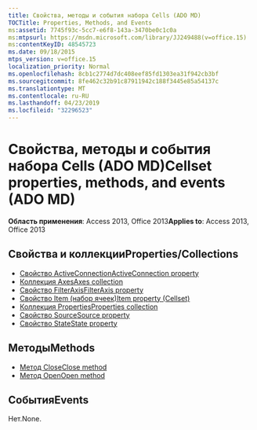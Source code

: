 ```yaml
---
title: Свойства, методы и события набора Cells (ADO MD)
TOCTitle: Properties, Methods, and Events
ms:assetid: 7745f93c-5cc7-e6f8-143a-3470be0c1c0a
ms:mtpsurl: https://msdn.microsoft.com/library/JJ249488(v=office.15)
ms:contentKeyID: 48545723
ms.date: 09/18/2015
mtps_version: v=office.15
localization_priority: Normal
ms.openlocfilehash: 8cb1c2774d7dc408eef85fd1303ea31f942cb3bf
ms.sourcegitcommit: 8fe462c32b91c87911942c188f3445e85a54137c
ms.translationtype: MT
ms.contentlocale: ru-RU
ms.lasthandoff: 04/23/2019
ms.locfileid: "32296523"
---
```

# <a name="cellset-properties-methods-and-events-ado-md"></a><span data-ttu-id="12cf7-102">Свойства, методы и события набора Cells (ADO MD)</span><span class="sxs-lookup"><span data-stu-id="12cf7-102">Cellset properties, methods, and events (ADO MD)</span></span>

<span data-ttu-id="12cf7-103">**Область применения**: Access 2013, Office 2013</span><span class="sxs-lookup"><span data-stu-id="12cf7-103">**Applies to**: Access 2013, Office 2013</span></span>

## <a name="propertiescollections"></a><span data-ttu-id="12cf7-104">Свойства и коллекции</span><span class="sxs-lookup"><span data-stu-id="12cf7-104">Properties/Collections</span></span>

- [<span data-ttu-id="12cf7-105">Свойство ActiveConnection</span><span class="sxs-lookup"><span data-stu-id="12cf7-105">ActiveConnection property</span></span>](activeconnection-property-ado-md.md)
- [<span data-ttu-id="12cf7-106">Коллекция Axes</span><span class="sxs-lookup"><span data-stu-id="12cf7-106">Axes collection</span></span>](axes-collection-ado-md.md)
- [<span data-ttu-id="12cf7-107">Свойство FilterAxis</span><span class="sxs-lookup"><span data-stu-id="12cf7-107">FilterAxis property</span></span>](filteraxis-property-ado-md.md)
- [<span data-ttu-id="12cf7-108">Свойство Item (набор ячеек)</span><span class="sxs-lookup"><span data-stu-id="12cf7-108">Item property (Cellset)</span></span>](item-property-ado-md-cellset.md)
- [<span data-ttu-id="12cf7-109">Коллекция Properties</span><span class="sxs-lookup"><span data-stu-id="12cf7-109">Properties collection</span></span>](properties-collection-ado.md)
- [<span data-ttu-id="12cf7-110">Свойство Source</span><span class="sxs-lookup"><span data-stu-id="12cf7-110">Source property</span></span>](source-property-ado-md.md)
- [<span data-ttu-id="12cf7-111">Свойство State</span><span class="sxs-lookup"><span data-stu-id="12cf7-111">State property</span></span>](state-property-ado-md.md)

## <a name="methods"></a><span data-ttu-id="12cf7-112">Методы</span><span class="sxs-lookup"><span data-stu-id="12cf7-112">Methods</span></span>

- [<span data-ttu-id="12cf7-113">Метод Close</span><span class="sxs-lookup"><span data-stu-id="12cf7-113">Close method</span></span>](close-method-ado-md.md)
- [<span data-ttu-id="12cf7-114">Метод Open</span><span class="sxs-lookup"><span data-stu-id="12cf7-114">Open method</span></span>](open-method-ado-md.md)

## <a name="events"></a><span data-ttu-id="12cf7-115">События</span><span class="sxs-lookup"><span data-stu-id="12cf7-115">Events</span></span>

<span data-ttu-id="12cf7-116">Нет.</span><span class="sxs-lookup"><span data-stu-id="12cf7-116">None.</span></span>

